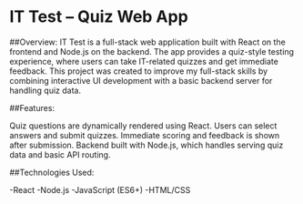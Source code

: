 # IT Test – Quiz Web App

##Overview:
IT Test is a full-stack web application built with React on the frontend and Node.js on the backend. The app provides a quiz-style testing experience, where users can take IT-related quizzes and get immediate feedback. This project was created to improve my full-stack skills by combining interactive UI development with a basic backend server for handling quiz data.


##Features:

Quiz questions are dynamically rendered using React.
Users can select answers and submit quizzes.
Immediate scoring and feedback is shown after submission.
Backend built with Node.js, which handles serving quiz data and basic API routing.

##Technologies Used:

-React
-Node.js
-JavaScript (ES6+)
-HTML/CSS
